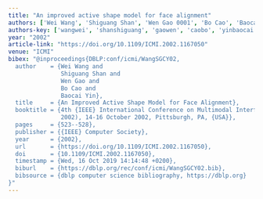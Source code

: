 ```yaml
---
title: "An improved active shape model for face alignment"
authors: ['Wei Wang', 'Shiguang Shan', 'Wen Gao 0001', 'Bo Cao', 'Baocai Yin']
authors-key: ['wangwei', 'shanshiguang', 'gaowen', 'caobo', 'yinbaocai']
year: "2002"
article-link: "https://doi.org/10.1109/ICMI.2002.1167050"
venue: "ICMI"
bibex: "@inproceedings{DBLP:conf/icmi/WangSGCY02,
  author    = {Wei Wang and
               Shiguang Shan and
               Wen Gao and
               Bo Cao and
               Baocai Yin},
  title     = {An Improved Active Shape Model for Face Alignment},
  booktitle = {4th {IEEE} International Conference on Multimodal Interfaces {(ICMI}
               2002), 14-16 October 2002, Pittsburgh, PA, {USA}},
  pages     = {523--528},
  publisher = {{IEEE} Computer Society},
  year      = {2002},
  url       = {https://doi.org/10.1109/ICMI.2002.1167050},
  doi       = {10.1109/ICMI.2002.1167050},
  timestamp = {Wed, 16 Oct 2019 14:14:48 +0200},
  biburl    = {https://dblp.org/rec/conf/icmi/WangSGCY02.bib},
  bibsource = {dblp computer science bibliography, https://dblp.org}
}"
---
```

